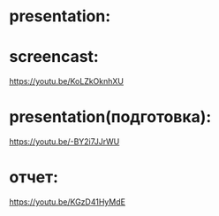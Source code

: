 # presentation:

# screencast:
https://youtu.be/KoLZkOknhXU

# presentation(подготовка):
https://youtu.be/-BY2i7JJrWU
# отчет:
https://youtu.be/KGzD41HyMdE
